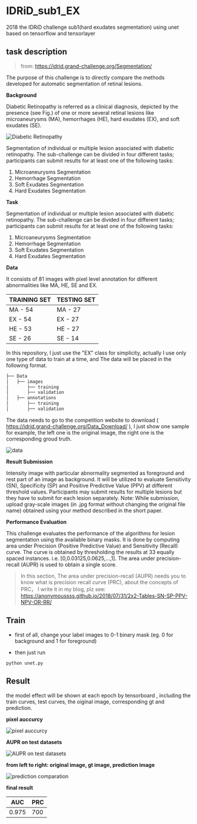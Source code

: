 # IDRiD_sub1_EX
2018 the IDRiD challenge sub1(hard exudates segmentation) using unet based on tensorflow and tensorlayer



## task description

> from: https://idrid.grand-challenge.org/Segmentation/ 

 The purpose of this challenge is to directly compare the methods developed for automatic segmentation of retinal lesions. 

 **Background** 

 Diabetic Retinopathy is referred as a clinical diagnosis, depicted by the presence (see Fig.) of one or more several retinal lesions like microaneurysms (MA), hemorrhages (HE), hard exudates (EX), and soft exudates (SE). 

![Diabetic Retinopathy](https://github.com/anonymoussss/IDRiD_sub1_EX/blob/master/assets/1.png?raw=true)



Segmentation of individual or multiple lesion associated with diabetic retinopathy. The sub-challenge can be divided in four different tasks; participants can submit results for at least one of the following tasks:

1. Microaneurysms Segmentation
2. Hemorrhage Segmentation
3. Soft Exudates Segmentation
4. Hard Exudates Segmentation

**Task**

 Segmentation of individual or multiple lesion associated with diabetic retinopathy. The sub-challenge can be divided in four different tasks; participants can submit results for at least one of the following tasks: 

1. Microaneurysms Segmentation
2. Hemorrhage Segmentation
3. Soft Exudates Segmentation
4. Hard Exudates Segmentation

**Data**

 It consists of 81 images with pixel level annotation for different abnormalities like MA, HE, SE and EX. 

| TRAINING SET | TESTING SET |
| ------------ | ----------- |
| MA - 54      | MA - 27     |
| EX - 54      | EX - 27     |
| HE - 53      | HE - 27     |
| SE - 26      | SE - 14     |

In this repository, I just use the "EX" class for simplicity, actually  I use only one type of data to train at a time, and The data will be placed in the following format.

```python
├── Data
│   ├── images
│       ├── training
│       ├── validation
│   ├── annotations
│       ├── training
│       ├── validation
```

The data needs to go to the competition website to download ( https://idrid.grand-challenge.org/Data_Download/ ),  I just show one sample for example, the left one is the original image, the right one is the corresponding groud truth.

![data](https://github.com/anonymoussss/IDRiD_sub1_EX/blob/master/assets/2.png?raw=true)

 **Result Submission** 

 Intensity image with particular abnormality segmented as foreground and rest part of an image as background. It will be utilized to evaluate Sensitivity (SN), Specificity (SP) and Positive Predictive Value (PPV) at different threshold values. Participants may submit results for multiple lesions but they have to submit for each lesion separately. Note: While submission, upload gray-scale images (in .jpg format without changing the original file name) obtained using your method described in the short paper. 

 **Performance Evaluation** 

 This challenge evaluates the performance of the algorithms for lesion segmentation using the available binary masks. It is done by computing area under Precision (Positive Predictive Value) and Sensitivity (Recall) curve. The curve is obtained by thresholding the results at 33 equally spaced instances. i.e. [0,0.03125,0.0625,…,1]. The area under precision-recall (AUPR) is used to obtain a single score. 

> In this section, The area under precision-recall (AUPR) needs you to know what is precision recall curve (PRC), about the concepts of PRC， I write it in my blog,  plz see: https://anonymoussss.github.io/2018/07/31/2x2-Tables-SN-SP-PPV-NPV-OR-RR/ 



## Train

- first of all, change your label images to 0-1 binary mask (eg. 0 for background and 1 for foreground)

- then just run

```
python unet.py
```



## Result

the model effect  will be shown at each epoch by tensorboard , including the train curves, test curves, the oiginal image, corresponding  gt and prediction.

**pixel auccurcy**

![pixel auccurcy](https://github.com/anonymoussss/IDRiD_sub1_EX/blob/master/assets/3.png?raw=true)

**AUPR on test datasets** 

![AUPR on test datasets ](https://github.com/anonymoussss/IDRiD_sub1_EX/blob/master/assets/4.png?raw=true)

**from left to right: original image, gt image, prediction image** 

![prediction comparation](https://github.com/anonymoussss/IDRiD_sub1_EX/blob/master/assets/5.png?raw=true)



**final result**

| AUC   | PRC  |
| ----- | ---- |
| 0.975 | 700  |

